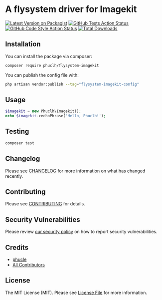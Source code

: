 # A flysystem driver for Imagekit

[![Latest Version on Packagist](https://img.shields.io/packagist/v/phuclh/flysystem-imagekit.svg?style=flat-square)](https://packagist.org/packages/phuclh/flysystem-imagekit)
[![GitHub Tests Action Status](https://img.shields.io/github/workflow/status/phuclh/flysystem-imagekit/run-tests?label=tests)](https://github.com/phuclh/flysystem-imagekit/actions?query=workflow%3Arun-tests+branch%3Amain)
[![GitHub Code Style Action Status](https://img.shields.io/github/workflow/status/phuclh/flysystem-imagekit/Check%20&%20fix%20styling?label=code%20style)](https://github.com/phuclh/flysystem-imagekit/actions?query=workflow%3A"Check+%26+fix+styling"+branch%3Amain)
[![Total Downloads](https://img.shields.io/packagist/dt/phuclh/flysystem-imagekit.svg?style=flat-square)](https://packagist.org/packages/phuclh/flysystem-imagekit)

## Installation

You can install the package via composer:

```bash
composer require phuclh/flysystem-imagekit
```

You can publish the config file with:

```bash
php artisan vendor:publish --tag="flysystem-imagekit-config"
```

## Usage

```php
$imagekit = new Phuclh\Imagekit();
echo $imagekit->echoPhrase('Hello, Phuclh!');
```

## Testing

```bash
composer test
```

## Changelog

Please see [CHANGELOG](CHANGELOG.md) for more information on what has changed recently.

## Contributing

Please see [CONTRIBUTING](https://github.com/spatie/.github/blob/main/CONTRIBUTING.md) for details.

## Security Vulnerabilities

Please review [our security policy](../../security/policy) on how to report security vulnerabilities.

## Credits

- [phucle](https://github.com/phuclh)
- [All Contributors](../../contributors)

## License

The MIT License (MIT). Please see [License File](LICENSE.md) for more information.

